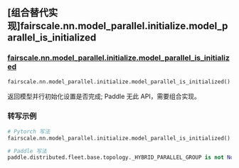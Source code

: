 ## [组合替代实现]fairscale.nn.model_parallel.initialize.model_parallel_is_initialized

### [fairscale.nn.model_parallel.initialize.model_parallel_is_initialized](https://github.com/facebookresearch/fairscale/blob/164cc0f3170b4a3951dd84dda29c3e1504ac4d6e/fairscale/nn/model_parallel/initialize.py#L119)

```python
fairscale.nn.model_parallel.initialize.model_parallel_is_initialized()
```

返回模型并行初始化设置是否完成; Paddle 无此 API，需要组合实现。

### 转写示例

```python
# Pytorch 写法
fairscale.nn.model_parallel.initialize.model_parallel_is_initialized()

# Paddle 写法
paddle.distributed.fleet.base.topology._HYBRID_PARALLEL_GROUP is not None
```
